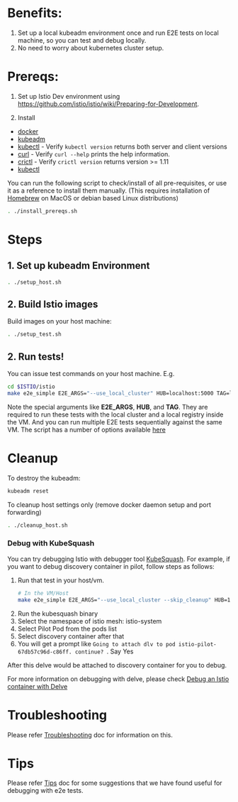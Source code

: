 # Benefits:
1. Set up a local kubeadm environment once and run E2E tests on local machine, so you can test and debug locally.
1. No need to worry about kubernetes cluster setup.

# Prereqs:
1. Set up Istio Dev environment using https://github.com/istio/istio/wiki/Preparing-for-Development.

1. Install
  * [docker](https://docs.docker.com/)
  * [kubeadm](https://kubernetes.io/docs/setup/independent/install-kubeadm/)
  * [kubectl](https://kubernetes.io/docs/tasks/tools/install-kubectl) - Verify `kubectl version` returns both server and client versions
  * [curl](https://curl.haxx.se/) - Verify `curl --help` prints the help information.
  * [crictl](https://github.com/kubernetes-incubator/cri-tools) - Verify `crictl version` returns version >= 1.11
  * [kubectl](https://kubernetes.io/docs/setup/independent/install-kubeadm/)

You can run the following script to check/install of all pre-requisites, or use it as a reference to install them manually.
(This requires installation of [Homebrew](https://brew.sh) on MacOS or debian based Linux distributions)

```bash
. ./install_prereqs.sh
```

# Steps
## 1. Set up kubeadm Environment
```bash
. ./setup_host.sh
```

## 2. Build Istio images
Build images on your host machine:
```bash
. ./setup_test.sh
```

## 2. Run tests!
You can issue test commands on your host machine.
E.g.
```bash
cd $ISTIO/istio
make e2e_simple E2E_ARGS="--use_local_cluster" HUB=localhost:5000 TAG=latest
```
Note the special arguments like **E2E_ARGS**, **HUB**, and **TAG**. They are required to run these tests with the local cluster and a local registry inside the VM. And you can run multiple E2E tests sequentially against the same VM.
The script has a number of options available [here](../../README.md#options-for-e2e-tests)

# Cleanup
To destroy the kubeadm:
```bash
kubeadm reset
``` 

To cleanup host settings only (remove docker daemon setup and port forwarding)
```bash
. ./cleanup_host.sh
```
### Debug with KubeSquash
You can try debugging Istio with debugger tool [KubeSquash](https://github.com/solo-io/kubesquash). 
For example, if you want to debug discovery container in pilot, follow steps as follows:
1. Run that test in your host/vm.
   ```bash
   # In the VM/Host
   make e2e_simple E2E_ARGS="--use_local_cluster --skip_cleanup" HUB=10.10.0.2:5000 TAG=latest
   ```
1. Run the kubesquash binary
1. Select the namespace of istio mesh: istio-system
1. Select Pilot Pod from the pods list
1. Select discovery container after that
1. You will get a prompt like `Going to attach dlv to pod istio-pilot-67db57c96d-c86ff. continue? `. Say Yes

After this delve would be attached to discovery container for you to debug.

For more information on debugging with delve, please check [Debug an Istio container with Delve](https://github.com/istio/istio/wiki/Using-the-Code-Base#debug-an-istio-container-with-delve)

# Troubleshooting
Please refer [Troubleshooting](Troubleshooting.md) doc for information on this.

# Tips
Please refer [Tips](../Tips.md) doc for some suggestions that we have found useful for debugging with e2e tests.
